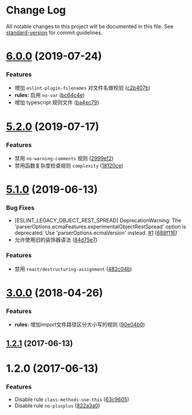 # Change Log

All notable changes to this project will be documented in this file. See [standard-version](https://github.com/conventional-changelog/standard-version) for commit guidelines.

<a name="6.0.0"></a>
# [6.0.0](https://github.com/zhongzhi107/eslint-config-qunar/compare/v5.2.0...v6.0.0) (2019-07-24)


### Features

* 增加 `eslint-plugin-filenames` 对文件名做校验 ([c2b407b](https://github.com/zhongzhi107/eslint-config-qunar/commit/c2b407b))
* **rules:** 启用 `no-var` ([bc64c4e](https://github.com/zhongzhi107/eslint-config-qunar/commit/bc64c4e))
* 增加 typescript 规则文件 ([ba4ec79](https://github.com/zhongzhi107/eslint-config-qunar/commit/ba4ec79))



<a name="5.2.0"></a>
# [5.2.0](https://github.com/zhongzhi107/eslint-config-qunar/compare/v5.1.0...v5.2.0) (2019-07-17)


### Features

* 禁用 `no-warning-comments` 规则 ([2999ef2](https://github.com/zhongzhi107/eslint-config-qunar/commit/2999ef2))
* 禁用函数复杂度检查规则 `complexity` ([18120ce](https://github.com/zhongzhi107/eslint-config-qunar/commit/18120ce))



<a name="5.1.0"></a>
# [5.1.0](https://github.com/zhongzhi107/eslint-config-qunar/compare/v3.0.0...v5.1.0) (2019-06-13)


### Bug Fixes

* [ESLINT_LEGACY_OBJECT_REST_SPREAD] DeprecationWarning: The 'parserOptions.ecmaFeatures.experimentalObjectRestSpread' option is deprecated. Use 'parserOptions.ecmaVersion' instead. [#1](https://github.com/zhongzhi107/eslint-config-qunar/issues/1) ([688f116](https://github.com/zhongzhi107/eslint-config-qunar/commit/688f116))
* 允许使用旧的装饰器语法 ([84d75e7](https://github.com/zhongzhi107/eslint-config-qunar/commit/84d75e7))


### Features

* 禁用 `react/destructuring-assignment` ([482c04b](https://github.com/zhongzhi107/eslint-config-qunar/commit/482c04b))



<a name="3.0.0"></a>
# [3.0.0](https://github.com/zhongzhi107/eslint-config-qunar/compare/v1.2.1...v3.0.0) (2018-04-26)


### Features

* **rules:** 增加import文件路径区分大小写的规则 ([90e04b0](https://github.com/zhongzhi107/eslint-config-qunar/commit/90e04b0))



<a name="1.2.1"></a>
## [1.2.1](https://github.com/zhongzhi107/eslint-config-qunar/compare/v1.2.0...v1.2.1) (2017-06-13)



<a name="1.2.0"></a>
# 1.2.0 (2017-06-13)


### Features

* Disable rule `class-methods-use-this` ([63c9605](https://github.com/zhongzhi107/eslint-config-qunar/commit/63c9605))
* Disable rule `no-plusplus` ([822a3a0](https://github.com/zhongzhi107/eslint-config-qunar/commit/822a3a0))
